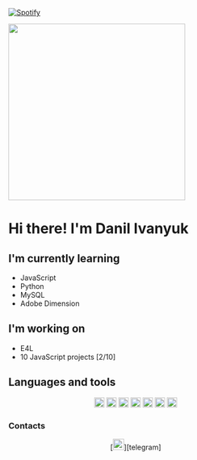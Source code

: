 [![Spotify](https://vercel.com/danilivanyuk/spotify)](https://open.spotify.com/user/r37q1hnh7y58ny28rpdlzjguc)

[<img src="https://novatorem-iota-henna.vercel.app/api/spotify-playing" width="350" />](https://open.spotify.com/user/r37q1hnh7y58ny28rpdlzjguc)

# Hi there! I'm Danil Ivanyuk


## I'm currently learning
- JavaScript
- Python
- MySQL
- Adobe Dimension

## I'm working on
- E4L
- 10 JavaScript projects [2/10]

## Languages and tools
<p align="center">
<img alt="danilivanyuk.com" height="20px" src="https://img.shields.io/badge/html-%23239120.svg?&style=flat-square&logo=html5&logoColor=white">
<img alt="danilivanyuk.com" height="20px" src="https://img.shields.io/badge/css-%23239120.svg?&style=flat-square&logo=css3&logoColor=white">
<img alt="danilivanyuk.com" height="20px" src="https://img.shields.io/badge/css3%20-%231572B6.svg?&style=for-the-badge&logo=css3&logoColor=white">
<img height="20px" src="https://img.shields.io/badge/SASS%20-hotpink.svg?&style=for-the-badge&logo=SASS&logoColor=white"/>
<img alt="danilivanyuk.com" height="20px" src="https://img.shields.io/badge/javascript%20-%23323330.svg?&style=for-the-badge&logo=javascript&logoColor=%23F7DF1E">
<img alt="danilivanyuk.com" height="20px" src="https://img.shields.io/badge/python%20-%2314354C.svg?&style=for-the-badge&logo=python&logoColor=white">
<img alt="danilivanyuk.com" height="20px" src="https://img.shields.io/badge/django%20-%23092E20.svg?&style=for-the-badge&logo=django&logoColor=white">
</p>

### Contacts
<p align="center">
[<img alt="danilivanyuk.com" width="22px" src="https://cdn.jsdelivr.net/npm/simple-icons@v3/icons/telegram.svg">][telegram]
</p>


[telegram]: https://t.me/groovyD1
<!-- [website]: https://danilivanyuk.com/ -->


<!-- AQC5wljIKW-39TSfJQL2s4CI3g2VlbgVg6R5QDXRddzd_PiQJEQJi_SiFsWbCK3WO6GHuVRzvs4YW1GgUfhSATLkiktpSB30dYQh6tUUIAjldG27wIf-irI6kQBpcZI_A8I-baKgIY3cns7eA9uryHGjbUMMyA8Rpf6lXfqIuZBGCbQrB4IxQAHeGzL0a8YrlSW19qHDLO1sDlZcdhO3wQG_eqDDmiV1ERRSehyE3irLkMj-8e8


curl -X POST -H "Content-Type: application/x-www-form-urlencoded" -H "Authorization: Basic MmU2MjcyMTRiNDdjNDhhMWE0ZmMwZjZhOWNjMzRjZDQ6ODc0NjJjNWNmYmMzNGVhOGIyMDhjNGU5Y2RjZjg4NmY=" -d "grant_type=authorization_code&redirect_uri=http://localhost/callback/&code=AQC5wljIKW-39TSfJQL2s4CI3g2VlbgVg6R5QDXRddzd_PiQJEQJi_SiFsWbCK3WO6GHuVRzvs4YW1GgUfhSATLkiktpSB30dYQh6tUUIAjldG27wIf-irI6kQBpcZI_A8I-baKgIY3cns7eA9uryHGjbUMMyA8Rpf6lXfqIuZBGCbQrB4IxQAHeGzL0a8YrlSW19qHDLO1sDlZcdhO3wQG_eqDDmiV1ERRSehyE3irLkMj-8e8" https://accounts.spotify.com/api/token


AQC5Ta6Irz4Mw9cisTRD-7UEskSb-I-gv1yAxZ_eqWmXsdQCi_DxZVjRA9FR3eMwQaXbrojSiZnPdJCC8k6Ppo4f29uacM0wyiOkSxD7BtHUtpadjE7qCPNPDoBFsZk2qU0 -->
